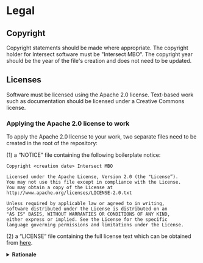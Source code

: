 # Legal

## Copyright

Copyright statements should be made where appropriate.
The copyright holder for Intersect software must be "Intersect MBO".
The copyright year should be the year of the file's creation and does not need to be updated.

## Licenses

Software must be licensed using the Apache 2.0 license.
Text-based work such as documentation should be licensed under a Creative Commons license.

### Applying the Apache 2.0 license to work

To apply the Apache 2.0 license to your work, two separate files need to be created in the root of the repository:

(1) a “NOTICE” file containing the following boilerplate notice:

```
Copyright <creation date> Intersect MBO

Licensed under the Apache License, Version 2.0 (the "License”). 
You may not use this file except in compliance with the License. 
You may obtain a copy of the License at http://www.apache.org/licenses/LICENSE-2.0.txt

Unless required by applicable law or agreed to in writing, 
software distributed under the License is distributed on an 
"AS IS" BASIS, WITHOUT WARRANTIES OR CONDITIONS OF ANY KIND, 
either express or implied. See the License for the specific 
language governing permissions and limitations under the License.
```

(2) a “LICENSE” file containing the full license text which can be obtained from [here](http://www.apache.org/licenses/LICENSE-2.0.txt).

<details>
<summary><b>Rationale</b></summary>

Apache 2.0 is a permissive license that is widely deployed and backed by a strong community. 
Apache 2.0 allows users the freedom to use the software for any purpose, to distribute it, to modify it, and to distribute modified versions of it under the terms of the license, without any concern about royalties. 

A key advantage of the Apache 2.0 license is that it contains provisions that are absent from many other free and open source licenses (including the MIT license) and which provide more clarity to contributors and users alike. 

However, for text we can typically be much less restrictive.
For this a permissive license like Creative Commons is much more appropriate.

</details

